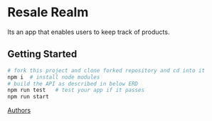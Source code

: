 # Resale Realm 

Its an app that enables users to keep track of products.

## Getting Started

```bash
# fork this project and clone forked repository and cd into it
npm i  # install node modules
# build the API as described in below ERD
npm run test   # test your app if it passes
npm run start
```
[Authors](https://github.com/Yosinan/Resale_Realm/blob/main/AUTHORS)
